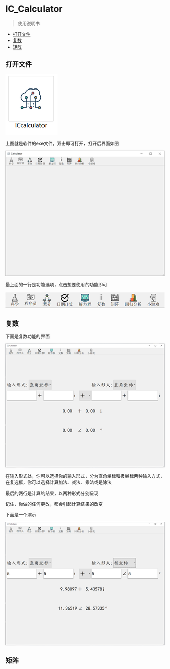 # IC_Calculator
> 使用说明书

<!-- @import "[TOC]" {cmd="toc" depthFrom=2 depthTo=6 OrderedList=false} -->
<!-- code_chunk_output -->

- [打开文件](#打开文件)
- [复数](#复数)
- [矩阵](#矩阵)

<!-- /code_chunk_output -->

## 打开文件
![打开文件](./image/打开文件/打开文件.png)

上图就是软件的exe文件，双击即可打开，打开后界面如图

![打开后的界面](./image/打开文件/打开的界面.png)

最上面的一行是功能选项，点击想要使用的功能即可

![功能Action](./image/打开文件/功能Action.png)

## 复数
下面是复数功能的界面

![复数的界面](./image/复数/复数的界面.png)

在输入形式处，你可以选择你的输入形式，分为直角坐标和极坐标两种输入方式，在复选框，你可以选择计算加法、减法、乘法或是除法

最后的两行是计算的结果，以两种形式分别呈现

记住，你做的任何更改，都会引起计算结果的改变

下面是一个演示

![演示](./image/复数/演示1.png)

## 矩阵
